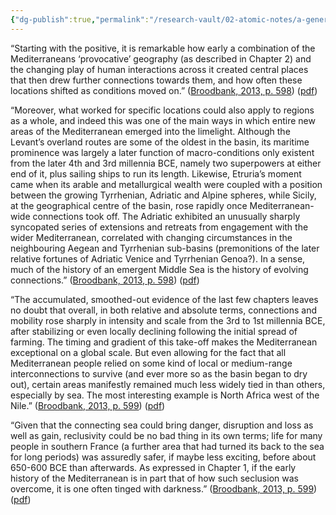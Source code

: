 ```yaml
---
{"dg-publish":true,"permalink":"/research-vault/02-atomic-notes/a-general-analysis-of-how-mediterranean-geography-and-human-interaction-created-an-evolving-maritime-network/"}
---
```


“Starting with the positive, it is remarkable how early a combination of the Mediterraneans ‘provocative’ geography (as described in Chapter 2) and the changing play of human interactions across it created central places that then drew further connections towards them, and how often these locations shifted as conditions moved on.” ([Broodbank, 2013, p. 598](zotero://select/library/items/IR54JIQG)) ([pdf](zotero://open-pdf/library/items/85K7BT2G?page=556&annotation=AI9CFD2S))

“Moreover, what worked for specific locations could also apply to regions as a whole, and indeed this was one of the main ways in which entire new areas of the Mediterranean emerged into the limelight. Although the Levant’s overland routes are some of the oldest in the basin, its maritime prominence was largely a later function of macro-conditions only existent from the later 4th and 3rd millennia BCE, namely two superpowers at either end of it, plus sailing ships to run its length. Likewise, Etruria’s moment came when its arable and metallurgical wealth were coupled with a position between the growing Tyrrhenian, Adriatic and Alpine spheres, while Sicily, at the geographical centre of the basin, rose rapidly once Mediterranean-wide connections took off. The Adriatic exhibited an unusually sharply syncopated series of extensions and retreats from engagement with the wider Mediterranean, correlated with changing circumstances in the neighbouring Aegean and Tyrrhenian sub-basins (premonitions of the later relative fortunes of Adriatic Venice and Tyrrhenian Genoa?). In a sense, much of the history of an emergent Middle Sea is the history of evolving connections.” ([Broodbank, 2013, p. 598](zotero://select/library/items/IR54JIQG)) ([pdf](zotero://open-pdf/library/items/85K7BT2G?page=556&annotation=H89ZWGRK))

“The accumulated, smoothed-out evidence of the last few chapters leaves no doubt that overall, in both relative and absolute terms, connections and mobility rose sharply in intensity and scale from the 3rd to 1st millennia BCE, after stabilizing or even locally declining following the initial spread of farming. The timing and gradient of this take-off makes the Mediterranean exceptional on a global scale. But even allowing for the fact that all Mediterranean people relied on some kind of local or medium-range interconnections to survive (and ever more so as the basin began to dry out), certain areas manifestly remained much less widely tied in than others, especially by sea. The most interesting example is North Africa west of the Nile.” ([Broodbank, 2013, p. 599](zotero://select/library/items/IR54JIQG)) ([pdf](zotero://open-pdf/library/items/85K7BT2G?page=557&annotation=F8DMD4XC))

“Given that the connecting sea could bring danger, disruption and loss as well as gain, reclusivity could be no bad thing in its own terms; life for many people in southern France (a further area that had turned its back to the sea for long periods) was assuredly safer, if maybe less exciting, before about 650-600 BCE than afterwards. As expressed in Chapter 1, if the early history of the Mediterranean is in part that of how such seclusion was overcome, it is one often tinged with darkness.” ([Broodbank, 2013, p. 599](zotero://select/library/items/IR54JIQG)) ([pdf](zotero://open-pdf/library/items/85K7BT2G?page=557&annotation=X7CGTWLL))